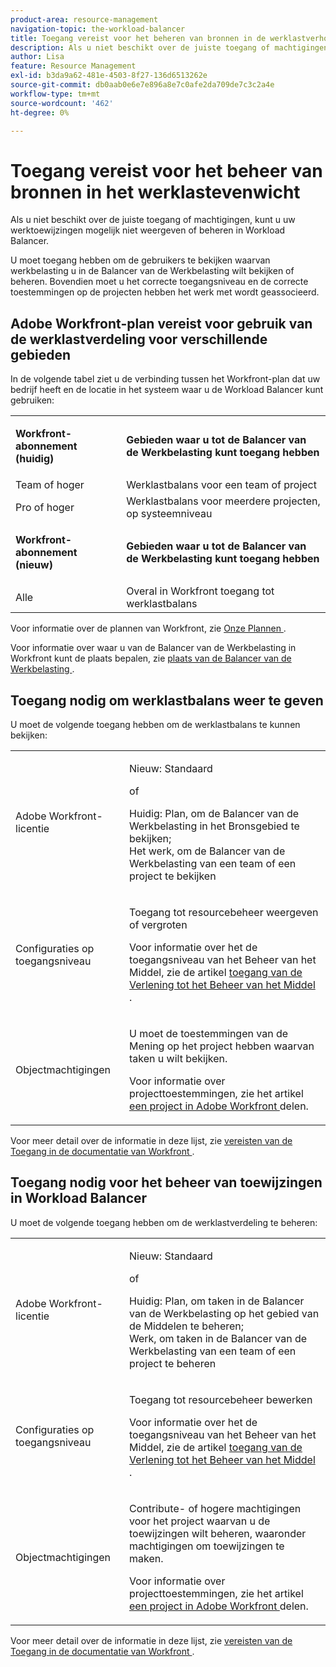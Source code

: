 ```yaml
---
product-area: resource-management
navigation-topic: the-workload-balancer
title: Toegang vereist voor het beheren van bronnen in de werklastverhouding
description: Als u niet beschikt over de juiste toegang of machtigingen, kunt u uw werktoewijzingen mogelijk niet weergeven of beheren in Workload Balancer.
author: Lisa
feature: Resource Management
exl-id: b3da9a62-481e-4503-8f27-136d6513262e
source-git-commit: db0aab0e6e7e896a8e7c0afe2da709de7c3c2a4e
workflow-type: tm+mt
source-wordcount: '462'
ht-degree: 0%

---
```


# Toegang vereist voor het beheer van bronnen in het werklastevenwicht

Als u niet beschikt over de juiste toegang of machtigingen, kunt u uw werktoewijzingen mogelijk niet weergeven of beheren in Workload Balancer.

U moet toegang hebben om de gebruikers te bekijken waarvan werkbelasting u in de Balancer van de Werkbelasting wilt bekijken of beheren. Bovendien moet u het correcte toegangsniveau en de correcte toestemmingen op de projecten hebben het werk met wordt geassocieerd.

## Adobe Workfront-plan vereist voor gebruik van de werklastverdeling voor verschillende gebieden

In de volgende tabel ziet u de verbinding tussen het Workfront-plan dat uw bedrijf heeft en de locatie in het systeem waar u de Workload Balancer kunt gebruiken:

<table style="table-layout:auto"> 
 <col> 
 <col> 
 <tbody> 
  <tr> 
   <td role="rowheader"><p><b>Workfront-abonnement (huidig)</b></p></td> 
   <td> <p><b>Gebieden waar u tot de Balancer van de Werkbelasting kunt toegang hebben</b></p> </td> 
  </tr> 
  <tr> 
   <td role="rowheader">Team of hoger </td> 
   <td>Werklastbalans voor een team of project</td> 
  </tr> 
  <tr> 
   <td role="rowheader">Pro of hoger</td> 
   <td>Werklastbalans voor meerdere projecten, op systeemniveau</td> 
  </tr> 
  <tr> 
   <td role="rowheader"><p><b>Workfront-abonnement (nieuw)</b></p></td> 
   <td> <p><b>Gebieden waar u tot de Balancer van de Werkbelasting kunt toegang hebben</b></p> </td> 
  </tr>
  <tr> 
   <td role="rowheader">Alle </td> 
   <td>Overal in Workfront toegang tot werklastbalans</td> 
  </tr> 
 </tbody> 
</table>

Voor informatie over de plannen van Workfront, zie [ Onze Plannen ](https://www.workfront.com/plans).

Voor informatie over waar u van de Balancer van de Werkbelasting in Workfront kunt de plaats bepalen, zie [ plaats van de Balancer van de Werkbelasting ](../../resource-mgmt/workload-balancer/locate-workload-balancer.md).

## Toegang nodig om werklastbalans weer te geven

U moet de volgende toegang hebben om de werklastbalans te kunnen bekijken:

<table style="table-layout:auto"> 
 <col> 
 <col> 
 <tbody>
  <tr> 
   <td role="rowheader">Adobe Workfront-licentie</td> 
   <td><p>Nieuw: Standaard</p>
       <p>of</p>
       <p>Huidig: Plan, om de Balancer van de Werkbelasting in het Bronsgebied te bekijken;</br>
       Het werk, om de Balancer van de Werkbelasting van een team of een project te bekijken</p></td>
  </tr>  
  <tr> 
   <td role="rowheader">Configuraties op toegangsniveau</td> 
   <td> <p>Toegang tot resourcebeheer weergeven of vergroten</p> <p>Voor informatie over het de toegangsniveau van het Beheer van het Middel, zie de artikel <a href="../../administration-and-setup/add-users/configure-and-grant-access/grant-access-resource-management.md" class="MCXref xref"> toegang van de Verlening tot het Beheer van het Middel </a>.</p></td> 
  </tr> 
  <tr> 
   <td role="rowheader">Objectmachtigingen</td> 
   <td> <p>U moet de toestemmingen van de Mening op het project hebben waarvan taken u wilt bekijken. </p> <p>Voor informatie over projecttoestemmingen, zie het artikel <a href="../../workfront-basics/grant-and-request-access-to-objects/share-a-project.md" class="MCXref xref"> een project in Adobe Workfront </a> delen.</p></td> 
  </tr> 
 </tbody> 
</table>

Voor meer detail over de informatie in deze lijst, zie [ vereisten van de Toegang in de documentatie van Workfront ](/help/quicksilver/administration-and-setup/add-users/access-levels-and-object-permissions/access-level-requirements-in-documentation.md).

## Toegang nodig voor het beheer van toewijzingen in Workload Balancer

U moet de volgende toegang hebben om de werklastverdeling te beheren:

<table style="table-layout:auto"> 
 <col> 
 <col> 
 <tbody>
  <tr> 
   <td role="rowheader">Adobe Workfront-licentie</td> 
   <td><p>Nieuw: Standaard</p>
       <p>of</p>
       <p>Huidig: Plan, om taken in de Balancer van de Werkbelasting op het gebied van de Middelen te beheren;</br>
       Werk, om taken in de Balancer van de Werkbelasting van een team of een project te beheren</p></td>
  </tr> 
  <tr> 
   <td role="rowheader">Configuraties op toegangsniveau</td> 
   <td> <p>Toegang tot resourcebeheer bewerken</p> 
     <p>Voor informatie over het de toegangsniveau van het Beheer van het Middel, zie de artikel <a href="../../administration-and-setup/add-users/configure-and-grant-access/grant-access-resource-management.md" class="MCXref xref"> toegang van de Verlening tot het Beheer van het Middel </a>.</p> </td> 
  </tr> 
  <tr> 
   <td role="rowheader">Objectmachtigingen</td> 
   <td> <p> Contribute- of hogere machtigingen voor het project waarvan u de toewijzingen wilt beheren, waaronder machtigingen om toewijzingen te maken. </p> <p>Voor informatie over projecttoestemmingen, zie het artikel <a href="../../workfront-basics/grant-and-request-access-to-objects/share-a-project.md" class="MCXref xref"> een project in Adobe Workfront </a> delen.</p></td>
  </tr> 
 </tbody> 
</table>

Voor meer detail over de informatie in deze lijst, zie [ vereisten van de Toegang in de documentatie van Workfront ](/help/quicksilver/administration-and-setup/add-users/access-levels-and-object-permissions/access-level-requirements-in-documentation.md).

<!--these notes were inside the table: for the Edit access to Res Management
<p data-mc-conditions="QuicksilverOrClassic.Draft mode">View or higher access to Financial Data, if you want to view information by cost (NOTE: this is not possible yet!)</p>    
     <p data-mc-conditions="QuicksilverOrClassic.Draft mode">For information about the Financial Data access level, see the article<a href="../../administration-and-setup/add-users/configure-and-grant-access/grant-access-financial.md" class="MCXref xref">Grant access to financial data</a>. (NOTE: this is not possible yet!)</p>
    -->